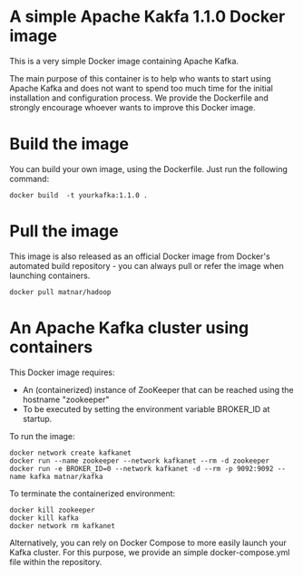 # A simple Apache Kakfa 1.1.0 Docker image

This is a very simple Docker image containing Apache Kafka. 

The main purpose of this container is to help who wants to start using Apache Kafka and does not want to spend too much time for the initial installation and configuration process. 
We provide the Dockerfile and strongly encourage whoever wants to improve this Docker image.


# Build the image

You can build your own image, using the Dockerfile. Just run the following command: 

```
docker build  -t yourkafka:1.1.0 .
```
# Pull the image

This image is also released as an official Docker image from Docker's automated build repository - you can always pull or refer the image when launching containers.

```
docker pull matnar/hadoop
```

# An Apache Kafka cluster using containers

This Docker image requires:
- An (containerized) instance of ZooKeeper that can be reached using the hostname "zookeeper"
- To be executed by setting the environment variable BROKER_ID at startup.

To run the image:
```
docker network create kafkanet
docker run --name zookeeper --network kafkanet --rm -d zookeeper
docker run -e BROKER_ID=0 --network kafkanet -d --rm -p 9092:9092 --name kafka matnar/kafka
```

To terminate the containerized environment:
```
docker kill zookeeper
docker kill kafka
docker network rm kafkanet
```

Alternatively, you can rely on Docker Compose to more easily launch your Kafka cluster. 
For this purpose, we provide an simple docker-compose.yml file within the repository.
